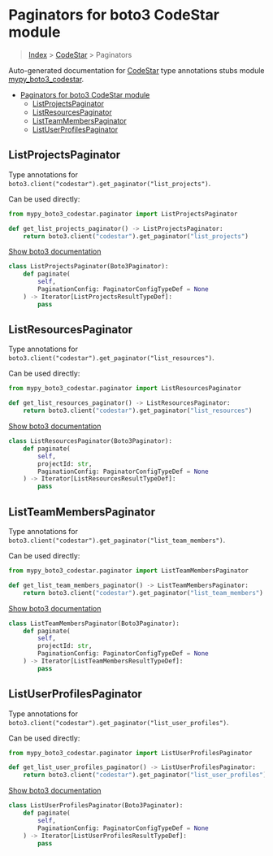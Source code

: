 # Paginators for boto3 CodeStar module

> [Index](../README.md) > [CodeStar](./README.md) > Paginators

Auto-generated documentation for [CodeStar](https://boto3.amazonaws.com/v1/documentation/api/latest/reference/services/codestar.html#CodeStar)
type annotations stubs module [mypy_boto3_codestar](https://pypi.org/project/mypy-boto3-codestar/).

- [Paginators for boto3 CodeStar module](#paginators-for-boto3-codestar-module)
  - [ListProjectsPaginator](#listprojectspaginator)
  - [ListResourcesPaginator](#listresourcespaginator)
  - [ListTeamMembersPaginator](#listteammemberspaginator)
  - [ListUserProfilesPaginator](#listuserprofilespaginator)

## ListProjectsPaginator

Type annotations for `boto3.client("codestar").get_paginator("list_projects")`.

Can be used directly:

```python
from mypy_boto3_codestar.paginator import ListProjectsPaginator

def get_list_projects_paginator() -> ListProjectsPaginator:
    return boto3.client("codestar").get_paginator("list_projects")
```

[Show boto3 documentation](https://boto3.amazonaws.com/v1/documentation/api/latest/reference/services/codestar.html#CodeStar.Paginator.ListProjects)

```python
class ListProjectsPaginator(Boto3Paginator):
    def paginate(
        self,
        PaginationConfig: PaginatorConfigTypeDef = None
    ) -> Iterator[ListProjectsResultTypeDef]:
        pass
```
## ListResourcesPaginator

Type annotations for `boto3.client("codestar").get_paginator("list_resources")`.

Can be used directly:

```python
from mypy_boto3_codestar.paginator import ListResourcesPaginator

def get_list_resources_paginator() -> ListResourcesPaginator:
    return boto3.client("codestar").get_paginator("list_resources")
```

[Show boto3 documentation](https://boto3.amazonaws.com/v1/documentation/api/latest/reference/services/codestar.html#CodeStar.Paginator.ListResources)

```python
class ListResourcesPaginator(Boto3Paginator):
    def paginate(
        self,
        projectId: str,
        PaginationConfig: PaginatorConfigTypeDef = None
    ) -> Iterator[ListResourcesResultTypeDef]:
        pass
```
## ListTeamMembersPaginator

Type annotations for `boto3.client("codestar").get_paginator("list_team_members")`.

Can be used directly:

```python
from mypy_boto3_codestar.paginator import ListTeamMembersPaginator

def get_list_team_members_paginator() -> ListTeamMembersPaginator:
    return boto3.client("codestar").get_paginator("list_team_members")
```

[Show boto3 documentation](https://boto3.amazonaws.com/v1/documentation/api/latest/reference/services/codestar.html#CodeStar.Paginator.ListTeamMembers)

```python
class ListTeamMembersPaginator(Boto3Paginator):
    def paginate(
        self,
        projectId: str,
        PaginationConfig: PaginatorConfigTypeDef = None
    ) -> Iterator[ListTeamMembersResultTypeDef]:
        pass
```
## ListUserProfilesPaginator

Type annotations for `boto3.client("codestar").get_paginator("list_user_profiles")`.

Can be used directly:

```python
from mypy_boto3_codestar.paginator import ListUserProfilesPaginator

def get_list_user_profiles_paginator() -> ListUserProfilesPaginator:
    return boto3.client("codestar").get_paginator("list_user_profiles")
```

[Show boto3 documentation](https://boto3.amazonaws.com/v1/documentation/api/latest/reference/services/codestar.html#CodeStar.Paginator.ListUserProfiles)

```python
class ListUserProfilesPaginator(Boto3Paginator):
    def paginate(
        self,
        PaginationConfig: PaginatorConfigTypeDef = None
    ) -> Iterator[ListUserProfilesResultTypeDef]:
        pass
```